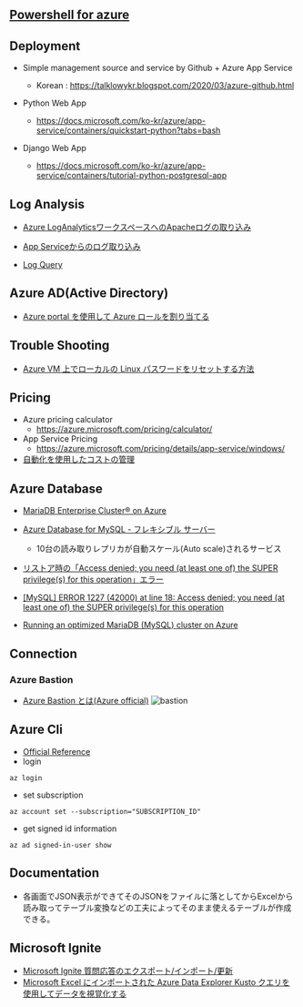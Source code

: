 
## [Powershell for azure](https://github.com/LowyShin/KnowledgeBase/blob/master/wiki/ps1/ps-azure.md)

## Deployment

* Simple management source and service by Github + Azure App Service
  * Korean : https://talklowykr.blogspot.com/2020/03/azure-github.html

* Python Web App
  * https://docs.microsoft.com/ko-kr/azure/app-service/containers/quickstart-python?tabs=bash

* Django Web App
  * https://docs.microsoft.com/ko-kr/azure/app-service/containers/tutorial-python-postgresql-app

## Log Analysis

* [Azure LogAnalyticsワークスペースへのApacheログの取り込み](https://cloud.ebisuda.com/2021/07/05/azure-loganalytics%E3%83%AF%E3%83%BC%E3%82%AF%E3%82%B9%E3%83%9A%E3%83%BC%E3%82%B9%E3%81%B8%E3%81%AEapache%E3%83%AD%E3%82%B0%E3%81%AE%E5%8F%96%E3%82%8A%E8%BE%BC%E3%81%BF/)

* [App Serviceからのログ取り込み](https://cloud.ebisuda.com/2021/07/11/app-service%E3%81%8B%E3%82%89%E3%81%AE%E3%83%AD%E3%82%B0%E5%8F%96%E3%82%8A%E8%BE%BC%E3%81%BF/)

* [Log Query](https://docs.microsoft.com/en-us/azure/azure-monitor/logs/query-optimization#use-effective-aggregation-commands-and-dimensions-in-summarize-and-join)

## Azure AD(Active Directory)

* [Azure portal を使用して Azure ロールを割り当てる](https://docs.microsoft.com/ja-jp/azure/role-based-access-control/role-assignments-portal?tabs=current)

## Trouble Shooting

* [Azure VM 上でローカルの Linux パスワードをリセットする方法](https://docs.microsoft.com/ja-jp/troubleshoot/azure/virtual-machines/reset-password)

## Pricing

* Azure pricing calculator
  * https://azure.microsoft.com/pricing/calculator/
* App Service Pricing
  * https://azure.microsoft.com/pricing/details/app-service/windows/
* [自動化を使用したコストの管理](https://learn.microsoft.com/ja-jp/azure/cost-management-billing/costs/manage-automation?source=recommendations)

## Azure Database

* [MariaDB Enterprise Cluster® on Azure](https://azure.microsoft.com/ja-jp/blog/mariadb-enterprise-cluster-on-azure/)
* [Azure Database for MySQL - フレキシブル サーバー](https://docs.microsoft.com/ja-jp/azure/mysql/flexible-server/overview)
  * 10台の読み取りレプリカが自動スケール(Auto scale)されるサービス
* [リストア時の「Access denied; you need (at least one of) the SUPER privilege(s) for this operation」エラー](https://next4us-ti.hatenablog.com/entry/2019/03/30/100627)
* [[MySQL] ERROR 1227 (42000) at line 18: Access denied; you need (at least one of) the SUPER privilege(s) for this operation](https://qiita.com/jesus_isao/items/16da16885e0c3a2aec4c)

* [Running an optimized MariaDB (MySQL) cluster on Azure](https://sabbour.me/running-a-mariadb-cluster-on-azure/)

## Connection

### Azure Bastion

* [Azure Bastion とは(Azure official)](https://docs.microsoft.com/ja-jp/azure/bastion/bastion-overview)
![bastion](https://docs.microsoft.com/ja-jp/azure/bastion/media/bastion-overview/architecture.png)


## Azure Cli

* [Official Reference](https://registry.terraform.io/providers/hashicorp/azurerm/latest/docs/guides/service_principal_client_secret)
* login
```
az login
```
* set subscription
```
az account set --subscription="SUBSCRIPTION_ID"
```
* get signed id information
```az
az ad signed-in-user show
```

## Documentation

- 各画面でJSON表示ができてそのJSONをファイルに落としてからExcelから読み取ってテーブル変換などの工夫によってそのまま使えるテーブルが作成できる。


## Microsoft Ignite

- [Microsoft Ignite 質問応答のエクスポート/インポート/更新](https://learn.microsoft.com/ja-jp/azure/cognitive-services/language-service/question-answering/how-to/export-import-refresh)
- [Microsoft Excel にインポートされた Azure Data Explorer Kusto クエリを使用してデータを視覚化する](https://learn.microsoft.com/ja-jp/azure/data-explorer/excel-blank-query)
